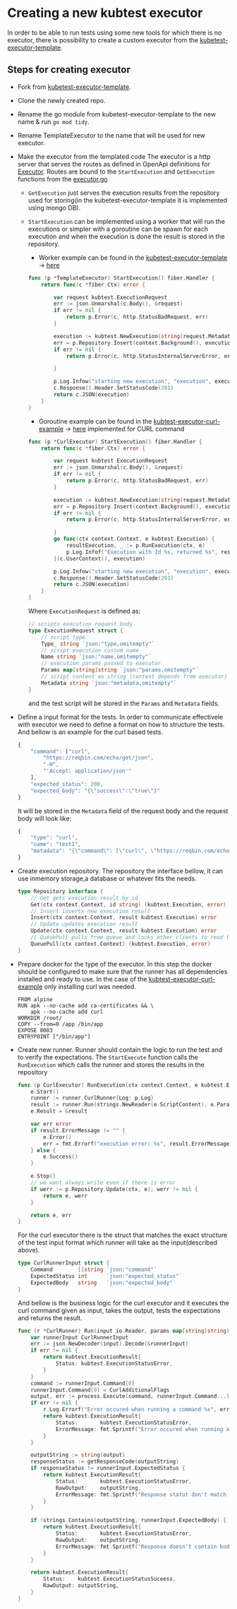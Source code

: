 # Creating a new kubtest executor
In order to be able to run tests using some new tools for which there is no executor, there is possibility to create a custom executor from the [kubetest-executor-template](https://github.com/kubeshop/kubtest-executor-template).

## Steps for creating executor

- Fork from [kubetest-executor-template](https://github.com/kubeshop/kubtest-executor-template).
- Clone the newly created repo.
- Rename the go module from kubetest-executor-template to the new name & run `go mod tidy`.
- Rename TemplateExecutor to the name that will be used for new executor.
- Make the executor from the templated code
  The executor is a http server that serves the routes as defined in OpenApi definitions for [Executor](https://kubeshop.github.io/kubtest/openapi/#operations-tag-executor).
  Routes are bound to the `StartExecution` and `GetExecution` functions from the [executor.go](https://github.com/kubeshop/kubtest-executor-template/blob/main/internal/app/executor/executor.go)
  - `GetExecution` just serves the execution results from the repository used for storing(in the kubetest-executor-template it is implemented using mongo DB).
  - `StartExecution` can be implemented using a worker that will run the executions or simpler with a goroutine can be spawn for each execution and when the execution is done the result is stored in the repository.
    - Worker example can be found in the [kubetest-executor-template](https://github.com/kubeshop/kubtest-executor-template) -> [here](https://github.com/kubeshop/kubtest-executor-template/blob/main/internal/app/executor/executor.go)

    ```go
    func (p *TemplateExecutor) StartExecution() fiber.Handler {
        return func(c *fiber.Ctx) error {

            var request kubtest.ExecutionRequest
            err := json.Unmarshal(c.Body(), &request)
            if err != nil {
                return p.Error(c, http.StatusBadRequest, err)
            }

            execution := kubtest.NewExecution(string(request.Metadata), request.Params)
            err = p.Repository.Insert(context.Background(), execution)
            if err != nil {
                return p.Error(c, http.StatusInternalServerError, err)

            }

            p.Log.Infow("starting new execution", "execution", execution)
            c.Response().Header.SetStatusCode(201)
            return c.JSON(execution)
        }
    }
    ```

    - Goroutine example can be found in the [kubtest-executor-curl-example](https://github.com/kubeshop/kubtest-executor-curl-example) -> [here](https://github.com/kubeshop/kubtest-executor-curl-example/blob/main/internal/app/executor/executor.go) implemented for CURL command

    ```go
    func (p *CurlExecutor) StartExecution() fiber.Handler {
        return func(c *fiber.Ctx) error {

            var request kubtest.ExecutionRequest
            err := json.Unmarshal(c.Body(), &request)
            if err != nil {
                return p.Error(c, http.StatusBadRequest, err)
            }

            execution := kubtest.NewExecution(string(request.Metadata), request.Params)
            err = p.Repository.Insert(context.Background(), execution)
            if err != nil {
                return p.Error(c, http.StatusInternalServerError, err)

            }
            go func(ctx context.Context, e kubtest.Execution) {
                resultExecution, _ := p.RunExecution(ctx, e)
                p.Log.Infof("Execution with Id %s, returned %s", resultExecution.Id, resultExecution.Status)
            }(c.UserContext(), execution)

            p.Log.Infow("starting new execution", "execution", execution)
            c.Response().Header.SetStatusCode(201)
            return c.JSON(execution)
        }
    }
    ```

    Where `ExecutionRequest` is defined as:

    ```go
    // scripts execution request body
    type ExecutionRequest struct {
        // script type
        Type_ string `json:"type,omitempty"`
        // script execution custom name
        Name string `json:"name,omitempty"`
        // execution params passed to executor
        Params map[string]string `json:"params,omitempty"`
        // script content as string (content depends from executor)
        Metadata string `json:"metadata,omitempty"`
    }
    ```

    and the test script will be stored in the `Params` and `Metadata` fields.

- Define a input format for the tests.
  In order to communicate effectivele with executor we need to define a format on how to structure the tests. And bellow is an example for the curl based tests.

    ```js
    {
        "command": ["curl",
            "https://reqbin.com/echo/get/json",
            "-H",
            "'Accept: application/json'"
        ],
        "expected_status": 200,
        "expected_body": "{\"success\":\"true\"}"
    }
    ```

    It will be stored in the `Metadata` field of the request body and the request body will look like:

    ```js
    {
        "type": "curl",
        "name": "test1",
        "metadata": "{\"command\": [\"curl\", \"https://reqbin.com/echo/get/json\", \"-H\", \"'Accept: application/json'\"],\"expected_status\":200,\"expected_body\":\"{\\\"success\\\":\\\"true\\\"}\"}"
    }
    ```

- Create execution repository.
  The repository the interface bellow, it can use inmemory storage,a database or whatever fits the needs.

    ```go
    type Repository interface {
        // Get gets execution result by id
        Get(ctx context.Context, id string) (kubtest.Execution, error)
        // Insert inserts new execution result
        Insert(ctx context.Context, result kubtest.Execution) error
        // Update updates execution result
        Update(ctx context.Context, result kubtest.Execution) error
        // QueuePull pulls from queue and locks other clients to read (changes state from queued->pending)
        QueuePull(ctx context.Context) (kubtest.Execution, error)
    }
    ```

- Prepare docker for the type of the executor.
  In this step the docker should be configured to make sure that the runner has all dependencies installed and ready to use. 
  In the case of the [kubtest-executor-curl-example](https://github.com/kubeshop/kubtest-executor-curl-example) only installing curl was needed.

    ```docker
    FROM alpine
    RUN apk --no-cache add ca-certificates && \
        apk --no-cache add curl
    WORKDIR /root/
    COPY --from=0 /app /bin/app
    EXPOSE 8083
    ENTRYPOINT ["/bin/app"]
    ```

- Create new runner.
  Runner should contain the logic to run the test and to verify the expectations.
  The `StartExecute` function calls the `RunExecution` which calls the runner and stores the results in the repository

    ```go
    func (p CurlExecutor) RunExecution(ctx context.Context, e kubtest.Execution) (kubtest.Execution, error) {
        e.Start()
        runner := runner.CurlRunner{Log: p.Log}
        result := runner.Run(strings.NewReader(e.ScriptContent), e.Params)
        e.Result = &result

        var err error
        if result.ErrorMessage != "" {
            e.Error()
            err = fmt.Errorf("execution error: %s", result.ErrorMessage)
        } else {
            e.Success()
        }

        e.Stop()
        // we want always write even if there is error
        if werr := p.Repository.Update(ctx, e); werr != nil {
            return e, werr
        }

        return e, err
    }
    ```

  For the curl executor there is the struct that matches the exact structure of the test input format which runner will take as the input(described above).

    ```go
    type CurlRunnerInput struct {
        Command        []string `json:"command"`
        ExpectedStatus int      `json:"expected_status"`
        ExpectedBody   string   `json:"expected_body"`
    }
    ```

  And bellow is the business logic for the curl executor and it executes the curl command given as input, takes the output, tests the expectations and returns the result.

    ```go
    func (r *CurlRunner) Run(input io.Reader, params map[string]string) kubtest.ExecutionResult {
        var runnerInput CurlRunnerInput
        err := json.NewDecoder(input).Decode(&runnerInput)
        if err != nil {
            return kubtest.ExecutionResult{
                Status: kubtest.ExecutionStatusError,
            }
        }
        command := runnerInput.Command[0]
        runnerInput.Command[0] = CurlAdditionalFlags
        output, err := process.Execute(command, runnerInput.Command...)
        if err != nil {
            r.Log.Errorf("Error occured when running a command %s", err)
            return kubtest.ExecutionResult{
                Status:       kubtest.ExecutionStatusError,
                ErrorMessage: fmt.Sprintf("Error occured when running a command %s", err),
            }
        }

        outputString := string(output)
        responseStatus := getResponseCode(outputString)
        if responseStatus != runnerInput.ExpectedStatus {
            return kubtest.ExecutionResult{
                Status:       kubtest.ExecutionStatusError,
                RawOutput:    outputString,
                ErrorMessage: fmt.Sprintf("Response statut don't match expected %d got %d", runnerInput.ExpectedStatus, responseStatus),
            }
        }

        if !strings.Contains(outputString, runnerInput.ExpectedBody) {
            return kubtest.ExecutionResult{
                Status:       kubtest.ExecutionStatusError,
                RawOutput:    outputString,
                ErrorMessage: fmt.Sprintf("Response doesn't contain body: %s", runnerInput.ExpectedBody),
            }
        }

        return kubtest.ExecutionResult{
            Status:    kubtest.ExecutionStatusSuceess,
            RawOutput: outputString,
        }
    }

    ```
